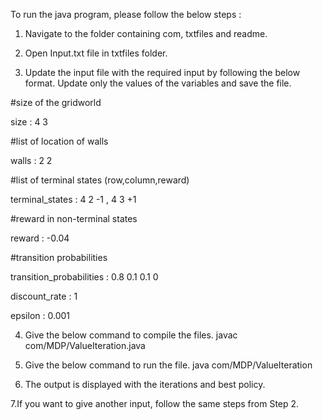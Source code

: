 To run the java program, please follow the  below steps :


1. Navigate to the folder containing com, txtfiles and readme.


2. Open Input.txt file in txtfiles folder.


3. Update the input file with the required input by following the below format. 
Update only the values of the variables and save the file.

#size of the gridworld

size : 4 3

#list of location of walls

walls : 2 2

#list of terminal states (row,column,reward)

terminal_states : 4 2 -1 , 4 3 +1

#reward in non-terminal states

reward : -0.04

#transition probabilities

transition_probabilities : 0.8 0.1 0.1 0

discount_rate : 1

epsilon : 0.001


4. Give the below command to compile the files.
javac com/MDP/ValueIteration.java


5. Give the below command to run the file.
java com/MDP/ValueIteration


6. The output is displayed with the iterations and best policy.


7.If you want to give another input, follow the same steps from Step 2.


